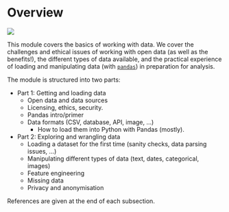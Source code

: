 # Overview

![](https://pandas.pydata.org/static/img/pandas.svg)

This module covers the basics of working with data. We cover the challenges and ethical issues of working with open data (as well as the benefits!), the different types of data available, and the practical experience of loading and manipulating data (with [`pandas`](https://pypi.org/project/pandas/)) in preparation for analysis.

The module is structured into two parts:

-   Part 1: Getting and loading data
    -   Open data and data sources
    -   Licensing, ethics, security.
    -   Pandas intro/primer
    -   Data formats (CSV, database, API, image, …)
        -   How to load them into Python with Pandas (mostly).
-   Part 2: Exploring and wrangling data
    -   Loading a dataset for the first time (sanity checks, data
        parsing issues, …)
    -   Manipulating different types of data (text, dates, categorical,
        images)
    -   Feature engineering
    -   Missing data
    -   Privacy and anonymisation

References are given at the end of each subsection.

